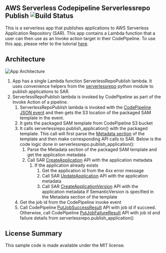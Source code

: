 ## AWS Serverless Codepipeline Serverlessrepo Publish ![Build Status](https://codebuild.us-east-1.amazonaws.com/badges?uuid=eyJlbmNyeXB0ZWREYXRhIjoiRWVJS0x2ZFJGMTJYZWVKWHRxZXQzV3dHYlM4enJPc3k3bno4cmZRMmtwQkR5dGRSYUp1bDF3bnNHUE1NV1JpTHpTWC9KZ1Q4YmhtcG5aOXdNVWd4U2ZBPSIsIml2UGFyYW1ldGVyU3BlYyI6IlVhNGJ2dXlnZG1kbHJLS2siLCJtYXRlcmlhbFNldFNlcmlhbCI6MX0%3D&branch=master)

This is a serverless app that publishes applications to AWS Serverless Application Repository (SAR). This app contains a Lambda function that a user can then use as an Invoke action target in their CodePipeline. To use this app, please refer to the tutorial [here](https://docs.aws.amazon.com/codepipeline/latest/userguide/tutorials-serverlessrepo-auto-publish.html).

## Architecture

![App Architecture](https://github.com/awslabs/aws-serverless-codepipeline-serverlessrepo-publish/raw/master/app-architecture.png)

1. App has a single Lambda function ServerlessRepoPublish lambda. It uses convenience helpers from the [serverlessrepo](https://pypi.org/project/serverlessrepo/) python module to publish applications to SAR.
2. ServerlessRepoPublish lambda is invoked by CodePipeline as part of the Invoke Action of a pipeline.
   1. ServerlessRepoPublish lambda is invoked with the [CodePipeline JSON event](https://docs.aws.amazon.com/codepipeline/latest/userguide/actions-invoke-lambda-function.html#actions-invoke-lambda-function-json-event-example) and then gets the S3 location of the packaged SAM template in the event.
   2. It gets the packaged SAM template from CodePipeline S3 bucket
   3. It calls serverlessrepo.publish_application() with the packaged template. This call will first parse the [Metadata section](https://docs.aws.amazon.com/serverless-application-model/latest/developerguide/serverless-sam-template-publishing-applications-metadata-properties.html) of the template and then make corresponding API calls to SAR. Below is the code logic done in serverlessrepo.publish_application():
      1. Parse the Metadata section of the packaged SAM template and get the application metadata
      2. Call SAR [CreateApplication](https://docs.aws.amazon.com/cli/latest/reference/serverlessrepo/create-application.html) API with the application metadata
         1. If the application already exists
            1. Get the application id from the 4xx error message
            2. Call SAR [UpdateApplication](https://docs.aws.amazon.com/cli/latest/reference/serverlessrepo/update-application.html) API with the application metadata
            3. Call SAR [CreateApplicationVersion](https://docs.aws.amazon.com/cli/latest/reference/serverlessrepo/create-application-version.html) API with the application metadata if SemanticVersion is specified in the Metadata section of the template
   4. Get the job id from the CodePipeline invoke event
   5. Call CodePipeline [PutJobSuccessResult](https://docs.aws.amazon.com/codepipeline/latest/APIReference/API_PutJobSuccessResult.html) API with job id if succeed. Otherwise, call CodePipeline [PutJobFailureResult](https://docs.aws.amazon.com/codepipeline/latest/APIReference/API_PutJobFailureResult.html) API with job id and failure details from serverlessrepo.publish_application()


## License Summary

This sample code is made available under the MIT license.
